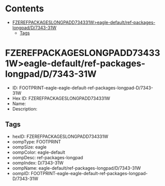 



Contents
========

* [FZEREFPACKAGESLONGPADD734331W>eagle-default/ref-packages-longpad/D/7343-31W](#fzerefpackageslongpadd734331weagle-defaultref-packages-longpadd7343-31w)
	* [Tags](#tags)

# FZEREFPACKAGESLONGPADD734331W>eagle-default/ref-packages-longpad/D/7343-31W

- ID: FOOTPRINT-eagle-eagle-default-ref-packages-longpad-D/7343-31W
- Hex ID: FZEREFPACKAGESLONGPADD734331W
- Name: 
- Description: 

## Tags

- hexID: FZEREFPACKAGESLONGPADD734331W
- oompType: FOOTPRINT
- oompSize: eagle
- oompColor: eagle-default
- oompDesc: ref-packages-longpad
- oompIndex: D/7343-31W
- oompName: eagle-default/ref-packages-longpad/D/7343-31W
- oompID: FOOTPRINT-eagle-eagle-default-ref-packages-longpad-D/7343-31W
